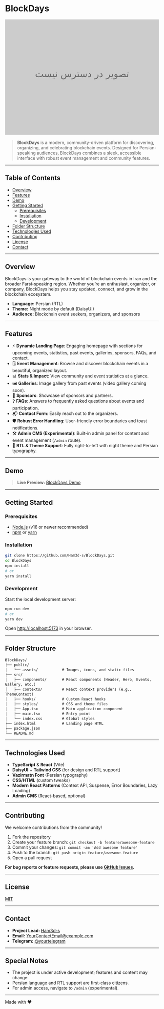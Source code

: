 # BlockDays

![BlockDays Banner](assets/banner.png) <!-- Replace with actual banner image if available -->

> **BlockDays** is a modern, community-driven platform for discovering, organizing, and celebrating blockchain events. Designed for Persian-speaking audiences, BlockDays combines a sleek, accessible interface with robust event management and community features.

---

## Table of Contents

- [Overview](#overview)
- [Features](#features)
- [Demo](#demo)
- [Getting Started](#getting-started)
  - [Prerequisites](#prerequisites)
  - [Installation](#installation)
  - [Development](#development)
- [Folder Structure](#folder-structure)
- [Technologies Used](#technologies-used)
- [Contributing](#contributing)
- [License](#license)
- [Contact](#contact)

---

## Overview

BlockDays is your gateway to the world of blockchain events in Iran and the broader Farsi-speaking region. Whether you’re an enthusiast, organizer, or company, BlockDays helps you stay updated, connect, and grow in the blockchain ecosystem.

- **Language:** Persian (RTL)
- **Theme:** Night mode by default (DaisyUI)
- **Audience:** Blockchain event seekers, organizers, and sponsors

---

## Features

- ⚡ **Dynamic Landing Page**: Engaging homepage with sections for upcoming events, statistics, past events, galleries, sponsors, FAQs, and contact.
- 🗓️ **Event Management**: Browse and discover blockchain events in a beautiful, organized layout.
- 📊 **Stats & Impact**: View community and event statistics at a glance.
- 🖼️ **Galleries**: Image gallery from past events (video gallery coming soon).
- 🤝 **Sponsors**: Showcase of sponsors and partners.
- ❓ **FAQs**: Answers to frequently asked questions about events and participation.
- 📬 **Contact Form**: Easily reach out to the organizers.
- 🛡️ **Robust Error Handling**: User-friendly error boundaries and toast notifications.
- 🛠️ **Admin CMS (Experimental)**: Built-in admin panel for content and event management (`/admin` route).
- 🌙 **RTL & Theme Support**: Fully right-to-left with night theme and Persian typography.

---

## Demo

> **Live Preview:** [BlockDays Demo](https://ham3d-s.github.io/BlockDays) <!-- Replace with actual link if available -->

---

## Getting Started

### Prerequisites

- [Node.js](https://nodejs.org/) (v16 or newer recommended)
- [npm](https://www.npmjs.com/) or [yarn](https://yarnpkg.com/)

### Installation

```bash
git clone https://github.com/Ham3d-s/BlockDays.git
cd BlockDays
npm install
# or
yarn install
```

### Development

Start the local development server:

```bash
npm run dev
# or
yarn dev
```

Open [http://localhost:5173](http://localhost:5173) in your browser.

---

## Folder Structure

```
BlockDays/
├── public/
│   └── assets/           # Images, icons, and static files
├── src/
│   ├── components/       # React components (Header, Hero, Events, Gallery, etc.)
│   ├── contexts/         # React context providers (e.g., ThemeContext)
│   ├── hooks/            # Custom React hooks
│   ├── styles/           # CSS and theme files
│   ├── App.tsx           # Main application component
│   ├── main.tsx          # Entry point
│   └── index.css         # Global styles
├── index.html            # Landing page HTML
├── package.json
└── README.md
```

---

## Technologies Used

- **TypeScript** & **React** (Vite)
- **DaisyUI** + **Tailwind CSS** (for design and RTL support)
- **Vazirmatn Font** (Persian typography)
- **CSS/HTML** (custom tweaks)
- **Modern React Patterns** (Context API, Suspense, Error Boundaries, Lazy Loading)
- **Admin CMS** (React-based, optional)

---

## Contributing

We welcome contributions from the community!

1. Fork the repository
2. Create your feature branch: `git checkout -b feature/awesome-feature`
3. Commit your changes: `git commit -am 'Add awesome feature'`
4. Push to the branch: `git push origin feature/awesome-feature`
5. Open a pull request

**For bug reports or feature requests, please use [GitHub Issues](https://github.com/Ham3d-s/BlockDays/issues).**

---

## License

[MIT](LICENSE)

---

## Contact

- **Project Lead:** [Ham3d-s](https://github.com/Ham3d-s)
- **Email:** [YourContactEmail@example.com](mailto:YourContactEmail@example.com) <!-- Replace with your email -->
- **Telegram:** [@yourtelegram](https://t.me/yourtelegram) <!-- Optional -->

---

## Special Notes

- The project is under active development; features and content may change.
- Persian language and RTL support are first-class citizens.
- For admin access, navigate to `/admin` (experimental).

---

Made with ❤️
